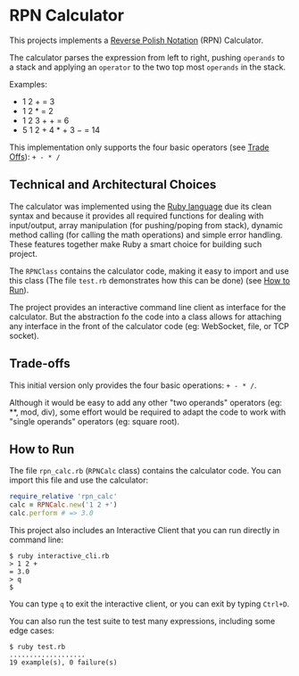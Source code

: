 # RPN Calculator

This projects implements a [Reverse Polish Notation](https://en.wikipedia.org/wiki/Reverse_Polish_notation) (RPN) Calculator.

The calculator  parses the expression from left to right, pushing `operands` to a stack and applying an `operator` to the two top most `operands` in the stack.

Examples:

- 1 2 + = 3
- 1 2 * = 2
- 1 2 3 + + = 6
- 5 1 2 + 4 * + 3 − = 14

This implementation only supports the four basic operators (see [Trade Offs](#trade-offs)): `+ - * /`

## Technical and Architectural Choices

The calculator was implemented using the [Ruby language](https://www.ruby-lang.org/pt/) due its clean syntax and because it provides all required functions for dealing with input/output, array manipulation (for pushing/poping from stack), dynamic method calling (for calling the math operations) and simple error handling. These features together make Ruby a smart choice for building such project.

The `RPNClass` contains the calculator code, making it easy to import and use this class (The file `test.rb` demonstrates how this can be done) (see [How to Run](#how-torun)).

The project provides an interactive command line client as interface for the calculator. But the abstraction fo the code into a class allows for attaching any interface in the front of the calculator code (eg: WebSocket, file, or TCP socket).

## Trade-offs

This initial version only provides the four basic operations: `+ - * /`.

Although it would be easy to add any other "two operands" operators (eg: **, mod, div), some effort would be required to adapt the code to work with "single operands" operators (eg: square root).

## How to Run

The file `rpn_calc.rb` (`RPNCalc` class) contains the calculator code. You can import this file and use the calculator:

```ruby
require_relative 'rpn_calc'
calc = RPNCalc.new('1 2 +')
calc.perform # => 3.0
```

This project also includes an Interactive Client that you can run directly in command line:

```shell
$ ruby interactive_cli.rb
> 1 2 +
= 3.0
> q
$
```

You can type `q` to exit the interactive client, or you can exit by typing `Ctrl+D`.

You can also run the test suite to test many expressions, including some edge cases:

```shell
$ ruby test.rb
...................
19 example(s), 0 failure(s)
```
